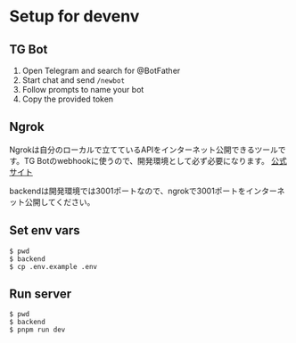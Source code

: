 # Setup for devenv

## TG Bot

1. Open Telegram and search for @BotFather
2. Start chat and send `/newbot`
3. Follow prompts to name your bot
4. Copy the provided token

## Ngrok

Ngrokは自分のローカルで立てているAPIをインターネット公開できるツールです。TG Botのwebhookに使うので、開発環境として必ず必要になります。
[公式サイト](https://ngrok.com/)

backendは開発環境では3001ポートなので、ngrokで3001ポートをインターネット公開してください。

## Set env vars

```
$ pwd
$ backend
$ cp .env.example .env
```

## Run server

```
$ pwd
$ backend
$ pnpm run dev
```
